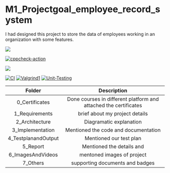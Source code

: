 # M1_Projectgoal_employee_record_system
I had designed this project to store the data of employees working in an organization with some features.

![](https://api.codiga.io/project/30948/status/svg)

[![cppcheck-action](https://github.com/Vakash123/M1_Projectgoal_employee_record_system_software/actions/workflows/a-cpp.yml/badge.svg)](https://github.com/Vakash123/M1_Projectgoal_employee_record_system_software/actions/workflows/a-cpp.yml)

![](https://api.codiga.io/project/30948/score/svg)

[![CI](https://github.com/Vakash123/M1_Projectgoal_employee_record_system_software/actions/workflows/CI.yml/badge.svg)](https://github.com/Vakash123/M1_Projectgoal_employee_record_system_software/actions/workflows/CI.yml) [![Valgrind1](https://github.com/Vakash123/M1_Projectgoal_employee_record_system_software/actions/workflows/Valgrind1.yml/badge.svg)](https://github.com/Vakash123/M1_Projectgoal_employee_record_system_software/actions/workflows/Valgrind1.yml) [![Unit-Testing](https://github.com/Vakash123/M1_Projectgoal_employee_record_system_software/actions/workflows/Unit_Testing.yml/badge.svg)](https://github.com/Vakash123/M1_Projectgoal_employee_record_system_software/actions/workflows/Unit_Testing.yml)

|Folder|Description|
|:--:|:--:|
|0_Certificates| Done courses in different platform and attached the certificates|
|1_Requirements| brief about my project details|
|2_Architecture| Diagramatic explanation|
|3_Implementation| Mentioned the code and documentation|
|4_TestplanandOutput| Mentioned our test plan|
|5_Report| Mentioned the details and|
|6_ImagesAndVideos| mentoned images of project|
|7_Others| supporting documents and badges|
